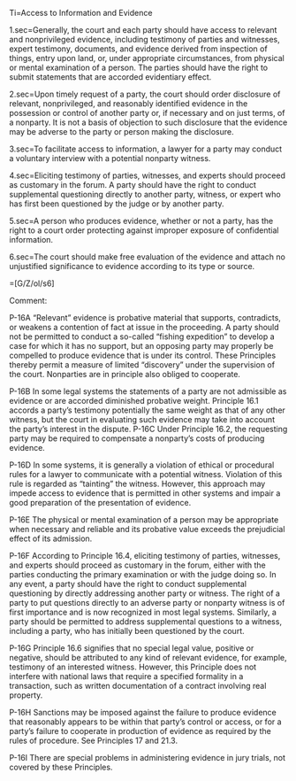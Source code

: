 Ti=Access to Information and Evidence

1.sec=Generally, the court and each party should have access to relevant and nonprivileged evidence, including testimony of parties and witnesses, expert testimony, documents, and evidence derived from inspection of things, entry upon land, or, under appropriate circumstances, from physical or mental examination of a person. The parties should have the right to submit statements that are accorded evidentiary effect.

2.sec=Upon timely request of a party, the court should order disclosure of relevant, nonprivileged, and reasonably identified evidence in the possession or control of another party or, if necessary and on just terms, of a nonparty. It is not a basis of objection to such disclosure that the evidence may be adverse to the party or person making the disclosure.

3.sec=To facilitate access to information, a lawyer for a party may conduct a voluntary interview with a potential nonparty witness.

4.sec=Eliciting testimony of parties, witnesses, and experts should proceed as customary in the forum. A party should have the right to conduct supplemental questioning directly to another party, witness, or expert who has first been questioned by the judge or by another party.

5.sec=A person who produces evidence, whether or not a party, has the right to a court order protecting against improper exposure of confidential information.

6.sec=The court should make free evaluation of the evidence and attach no unjustified significance to evidence according to its type or source.

=[G/Z/ol/s6]

Comment:

P-16A “Relevant” evidence is probative material that supports, contradicts, or weakens a contention of fact at issue in the proceeding. A party should not be permitted to conduct a so-called “fishing expedition” to develop a case for which it has no support, but an opposing party may properly be compelled to produce evidence that is under its control. These Principles thereby permit a measure of limited “discovery” under the supervision of the court. Nonparties are in principle also obliged to cooperate.

P-16B In some legal systems the statements of a party are not admissible as evidence or are accorded diminished probative weight. Principle 16.1 accords a party’s testimony potentially the same weight as that of any other witness, but the court in evaluating such evidence may take into account the party’s interest in the dispute. P-16C Under Principle 16.2, the requesting party may be required to compensate a nonparty’s costs of producing evidence.

P-16D In some systems, it is generally a violation of ethical or procedural rules for a lawyer to communicate with a potential witness. Violation of this rule is regarded as “tainting” the witness. However, this approach may impede access to evidence that is permitted in other systems and impair a good preparation of the presentation of evidence.

P-16E The physical or mental examination of a person may be appropriate when necessary and reliable and its probative value exceeds the prejudicial effect of its admission.

P-16F According to Principle 16.4, eliciting testimony of parties, witnesses, and experts should proceed as customary in the forum, either with the parties conducting the primary examination or with the judge doing so. In any event, a party should have the right to conduct supplemental questioning by directly addressing another party or witness. The right of a party to put questions directly to an adverse party or nonparty witness is of first importance and is now recognized in most legal systems. Similarly, a party should be permitted to address supplemental questions to a witness, including a party, who has initially been questioned by the court.

P-16G Principle 16.6 signifies that no special legal value, positive or negative, should be attributed to any kind of relevant evidence, for example, testimony of an interested witness. However, this Principle does not interfere with national laws that require a specified formality in a transaction, such as written documentation of a contract involving real property.

P-16H Sanctions may be imposed against the failure to produce evidence that reasonably appears to be within that party’s control or access, or for a party’s failure to cooperate in production of evidence as required by the rules of procedure. See Principles 17 and 21.3.

P-16I There are special problems in administering evidence in jury trials, not covered by these Principles.
